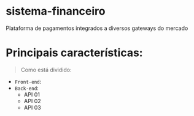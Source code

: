 # sistema-financeiro
Plataforma de pagamentos integrados a diversos gateways do mercado

# Principais características:
> Como está dividido:
- `Front-end`:
- `Back-end`:
  - API 01
  - API 02
  - API 03
  
